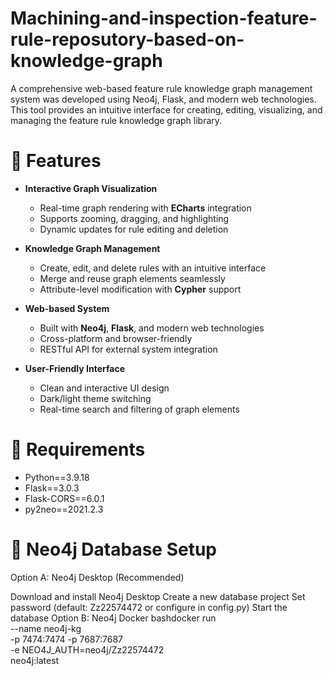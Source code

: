 # Machining-and-inspection-feature-rule-reposutory-based-on-knowledge-graph
A comprehensive web-based feature rule knowledge graph management system was developed using Neo4j, Flask, and modern web technologies. This tool provides an intuitive interface for creating, editing, visualizing, and managing the feature rule knowledge graph library.

# 🚀 Features

- **Interactive Graph Visualization**
  - Real-time graph rendering with **ECharts** integration
  - Supports zooming, dragging, and highlighting
  - Dynamic updates for rule editing and deletion

- **Knowledge Graph Management**
  - Create, edit, and delete rules with an intuitive interface
  - Merge and reuse graph elements seamlessly
  - Attribute-level modification with **Cypher** support

- **Web-based System**
  - Built with **Neo4j**, **Flask**, and modern web technologies
  - Cross-platform and browser-friendly
  - RESTful API for external system integration

- **User-Friendly Interface**
  - Clean and interactive UI design
  - Dark/light theme switching
  - Real-time search and filtering of graph elements

# 🌿 Requirements  
- Python==3.9.18
- Flask==3.0.3
- Flask-CORS==6.0.1
- py2neo==2021.2.3

#  🧪 Neo4j Database Setup
Option A: Neo4j Desktop (Recommended)

Download and install Neo4j Desktop
Create a new database project
Set password (default: Zz22574472 or configure in config.py)
Start the database
Option B: Neo4j Docker
bashdocker run \
    --name neo4j-kg \
    -p 7474:7474 -p 7687:7687 \
    -e NEO4J_AUTH=neo4j/Zz22574472 \
    neo4j:latest
